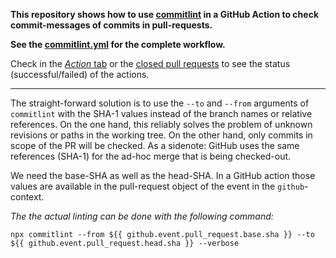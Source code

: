 **This repository shows how to use [commitlint](https://commitlint.js.org) in a GitHub Action to check commit-messages of commits in pull-requests.**

**See the [commitlint.yml](.github/workflows/commitlint.yml) for the complete workflow.**

Check in the [*Action* tab](https://github.com/mluppi/commitlint-pr-demo/actions/workflows/commitlint.yml) or the [closed pull requests](https://github.com/mluppi/commitlint-pr-demo/pulls?q=is%3Apr+is%3Aclosed) to see the status (successful/failed) of the actions.

---

The straight-forward solution is to use the `--to` and `--from` arguments of `commitlint` with the SHA-1 values instead of the branch names or relative references. On the one hand, this reliably solves the problem of unknown revisions or paths in the working tree. On the other hand, only commits in scope of the PR will be checked. As a sidenote: GitHub uses the same references (SHA-1) for the ad-hoc merge that is being checked-out.

We need the base-SHA as well as the head-SHA. In a GitHub action those values are available in the pull-request object of the event in the `github`-context.

*The the actual linting can be done with the following command:*
```
npx commitlint --from ${{ github.event.pull_request.base.sha }} --to ${{ github.event.pull_request.head.sha }} --verbose
```



